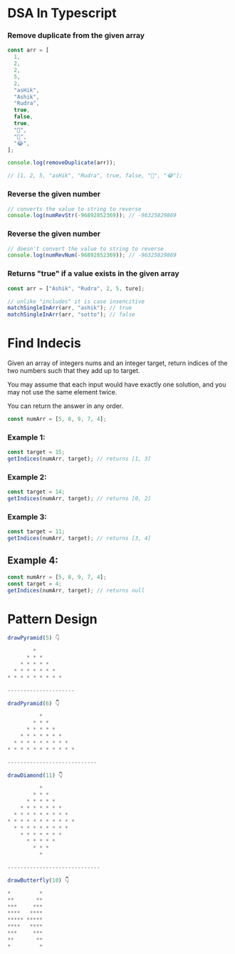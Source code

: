# DSA In Typescript

### Remove duplicate from the given array

```typescript
const arr = [
  1,
  2,
  2,
  5,
  2,
  "asHik",
  "Ashik",
  "Rudra",
  true,
  false,
  true,
  "🔭",
  "🔭",
  "😂",
];

console.log(removeDuplicate(arr));

// [1, 2, 5, "asHik", "Rudra", true, false, "🔭", "😂"];
```

### Reverse the given number

```typescript
// converts the value to string to reverse
console.log(numRevStr(-96892852369)); // -96325829869
```

### Reverse the given number

```typescript
// doesn't convert the value to string to reverse
console.log(numRevNum(-96892852369)); // -96325829869
```

### Returns "true" if a value exists in the given array

```typescript
const arr = ["Ashik", "Rudra", 2, 5, ture];

// unlike "includes" it is case insencitive
matchSingleInArr(arr, "ashik"); // true
matchSingleInArr(arr, "sotto"); // false
```

# Find Indecis

Given an array of integers nums and an integer target, return indices of the two numbers such that they add up to target.

You may assume that each input would have exactly one solution, and you may not use the same element twice.

You can return the answer in any order.

```typescript
const numArr = [5, 8, 9, 7, 4];
```

### Example 1:

```typescript
const target = 15;
getIndices(numArr, target); // returns [1, 3]
```

### Example 2:

```typescript
const target = 14;
getIndices(numArr, target); // returns [0, 2]
```

### Example 3:

```typescript
const target = 11;
getIndices(numArr, target); // returns [3, 4]
```

## Example 4:

```typescript
const numArr = [5, 8, 9, 7, 4];
const target = 4;
getIndices(numArr, target); // returns null
```

# Pattern Design

```typescript
drawPyramid(5) 👇

        *
      * * *
    * * * * *
  * * * * * * *
* * * * * * * * *

---------------------

dradPyramid(6) 👇

          *
        * * *
      * * * * *
    * * * * * * *
  * * * * * * * * *
* * * * * * * * * * *

----------------------------

drawDiamond(11) 👇

          *
        * * *
      * * * * *
    * * * * * * *
  * * * * * * * * *
* * * * * * * * * * *
  * * * * * * * * *
    * * * * * * *
      * * * * *
        * * *
          *

-----------------------------

drawButterfly(10) 👇

*         *
**       **
***     ***
****   ****
***** *****
****   ****
***     ***
**       **
*         *
```
